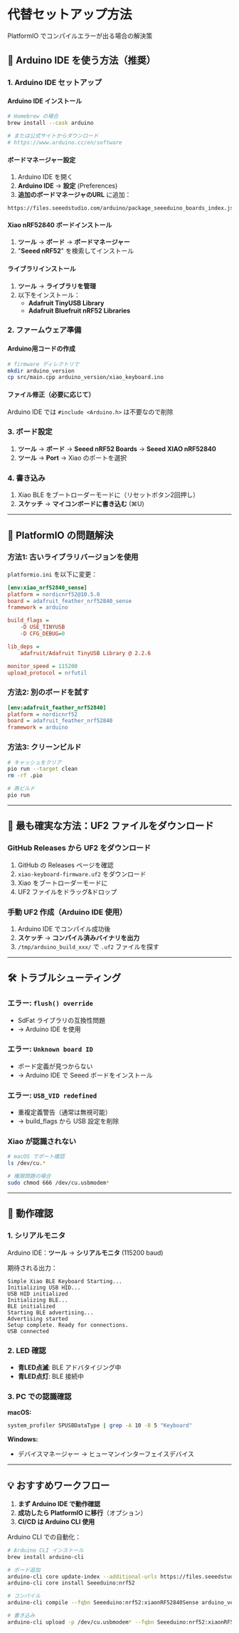 # 代替セットアップ方法

PlatformIO でコンパイルエラーが出る場合の解決策

## 📱 Arduino IDE を使う方法（推奨）

### 1. Arduino IDE セットアップ

#### Arduino IDE インストール
```bash
# Homebrew の場合
brew install --cask arduino

# または公式サイトからダウンロード
# https://www.arduino.cc/en/software
```

#### ボードマネージャー設定
1. Arduino IDE を開く
2. **Arduino IDE** → **設定** (Preferences)
3. **追加のボードマネージャのURL** に追加：
```
https://files.seeedstudio.com/arduino/package_seeeduino_boards_index.json
```

#### Xiao nRF52840 ボードインストール
1. **ツール** → **ボード** → **ボードマネージャー**
2. "**Seeed nRF52**" を検索してインストール

#### ライブラリインストール
1. **ツール** → **ライブラリを管理**
2. 以下をインストール：
   - **Adafruit TinyUSB Library**
   - **Adafruit Bluefruit nRF52 Libraries**

### 2. ファームウェア準備

#### Arduino用コードの作成
```bash
# firmware ディレクトリで
mkdir arduino_version
cp src/main.cpp arduino_version/xiao_keyboard.ino
```

#### ファイル修正（必要に応じて）
Arduino IDE では `#include <Arduino.h>` は不要なので削除

### 3. ボード設定

1. **ツール** → **ボード** → **Seeed nRF52 Boards** → **Seeed XIAO nRF52840**
2. **ツール** → **Port** → Xiao のポートを選択

### 4. 書き込み

1. Xiao BLE をブートローダーモードに（リセットボタン2回押し）
2. **スケッチ** → **マイコンボードに書き込む** (⌘U)

---

## 🔧 PlatformIO の問題解決

### 方法1: 古いライブラリバージョンを使用

`platformio.ini` を以下に変更：

```ini
[env:xiao_nrf52840_sense]
platform = nordicnrf52@10.5.0
board = adafruit_feather_nrf52840_sense
framework = arduino

build_flags =
    -D USE_TINYUSB
    -D CFG_DEBUG=0

lib_deps =
    adafruit/Adafruit TinyUSB Library @ 2.2.6

monitor_speed = 115200
upload_protocol = nrfutil
```

### 方法2: 別のボードを試す

```ini
[env:adafruit_feather_nrf52840]
platform = nordicnrf52
board = adafruit_feather_nrf52840
framework = arduino
```

### 方法3: クリーンビルド

```bash
# キャッシュをクリア
pio run --target clean
rm -rf .pio

# 再ビルド
pio run
```

---

## 🎯 最も確実な方法：UF2 ファイルをダウンロード

### GitHub Releases から UF2 をダウンロード

1. GitHub の Releases ページを確認
2. `xiao-keyboard-firmware.uf2` をダウンロード
3. Xiao をブートローダーモードに
4. UF2 ファイルをドラッグ&ドロップ

### 手動 UF2 作成（Arduino IDE 使用）

1. Arduino IDE でコンパイル成功後
2. **スケッチ** → **コンパイル済みバイナリを出力**
3. `/tmp/arduino_build_xxx/` で `.uf2` ファイルを探す

---

## 🛠 トラブルシューティング

### エラー: `flush() override`
- SdFat ライブラリの互換性問題
- → Arduino IDE を使用

### エラー: `Unknown board ID`
- ボード定義が見つからない
- → Arduino IDE で Seeed ボードをインストール

### エラー: `USB_VID redefined`
- 重複定義警告（通常は無視可能）
- → build_flags から USB 設定を削除

### Xiao が認識されない
```bash
# macOS でポート確認
ls /dev/cu.*

# 権限問題の場合
sudo chmod 666 /dev/cu.usbmodem*
```

---

## 📝 動作確認

### 1. シリアルモニタ
Arduino IDE：**ツール** → **シリアルモニタ** (115200 baud)

期待される出力：
```
Simple Xiao BLE Keyboard Starting...
Initializing USB HID...
USB HID initialized
Initializing BLE...
BLE initialized
Starting BLE advertising...
Advertising started
Setup complete. Ready for connections.
USB connected
```

### 2. LED 確認
- **青LED点滅**: BLE アドバタイジング中
- **青LED点灯**: BLE 接続中

### 3. PC での認識確認

**macOS:**
```bash
system_profiler SPUSBDataType | grep -A 10 -B 5 "Keyboard"
```

**Windows:**
- デバイスマネージャー → ヒューマンインターフェイスデバイス

---

## 💡 おすすめワークフロー

1. **まず Arduino IDE で動作確認**
2. **成功したら PlatformIO に移行**（オプション）
3. **CI/CD は Arduino CLI 使用**

Arduino CLI での自動化：
```bash
# Arduino CLI インストール
brew install arduino-cli

# ボード追加
arduino-cli core update-index --additional-urls https://files.seeedstudio.com/arduino/package_seeeduino_boards_index.json
arduino-cli core install Seeeduino:nrf52

# コンパイル
arduino-cli compile --fqbn Seeeduino:nrf52:xiaonRF52840Sense arduino_version/xiao_keyboard

# 書き込み
arduino-cli upload -p /dev/cu.usbmodem* --fqbn Seeeduino:nrf52:xiaonRF52840Sense arduino_version/xiao_keyboard
```